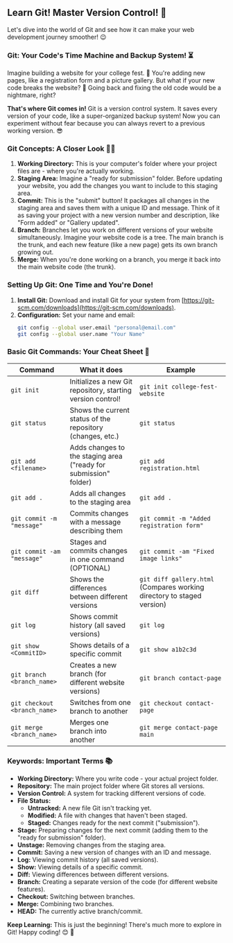## Learn Git! Master Version Control! 💫

Let's dive into the world of Git and see how it can make your web development journey smoother! 😉

### Git: Your Code's Time Machine and Backup System! ⏳

Imagine building a website for your college fest. 🎉 You're adding new pages, like a registration form and a picture gallery. But what if your new code breaks the website? 🤯  Going back and fixing the old code would be a nightmare, right?

**That's where Git comes in!** Git is a version control system. It saves every version of your code, like a super-organized backup system! Now you can experiment without fear because you can always revert to a previous working version. 😎

### Git Concepts: A Closer Look 🕵️‍♀️

1. **Working Directory:** This is your computer's folder where your project files are - where you're actually working.
2. **Staging Area:** Imagine a "ready for submission" folder.  Before updating your website, you add the changes you want to include to this staging area.
3. **Commit:**  This is the "submit" button! It packages all changes in the staging area and saves them with a unique ID and message. Think of it as saving your project with a new version number and description, like "Form added" or "Gallery updated".
4. **Branch:** Branches let you work on different versions of your website simultaneously. Imagine your website code is a tree. The main branch is the trunk, and each new feature (like a new page) gets its own branch growing out.
5. **Merge:** When you're done working on a branch, you merge it back into the main website code (the trunk).

### Setting Up Git: One Time and You're Done! 

1. **Install Git:** Download and install Git for your system from [https://git-scm.com/downloads](https://git-scm.com/downloads).
2. **Configuration:**  Set your name and email:
   ```bash
   git config --global user.email "personal@email.com"
   git config --global user.name "Your Name"
   ```

### Basic Git Commands: Your Cheat Sheet 📝

| Command        |  What it does                                                  | Example                         |
|----------------|-------------------------------------------------------------------|----------------------------------|
| `git init`       |  Initializes a new Git repository, starting version control!     | `git init college-fest-website` |
| `git status`    |  Shows the current status of the repository (changes, etc.)       | `git status`                    |
| `git add <filename>` |  Adds changes to the staging area ("ready for submission" folder) | `git add registration.html`        |
| `git add .`     |  Adds all changes to the staging area                           | `git add .`                     |
| `git commit -m "message"` |   Commits changes with a message describing them           | `git commit -m "Added registration form"` |
| `git commit -am "message"` |  Stages and commits changes in one command (OPTIONAL)           | `git commit -am "Fixed image links"`     |
| `git diff`      |  Shows the differences between different versions                | `git diff gallery.html` (Compares working directory to staged version) |
| `git log`       |  Shows commit history (all saved versions)                       | `git log`                       |
| `git show <CommitID>` | Shows details of a specific commit                              | `git show a1b2c3d`             |
| `git branch <branch_name>` |   Creates a new branch (for different website versions)            | `git branch contact-page`      |
| `git checkout <branch_name>` |  Switches from one branch to another                                | `git checkout contact-page`   |
| `git merge <branch_name>`  |  Merges one branch into another                                     | `git merge contact-page main`  |


### Keywords: Important Terms 📚

* **Working Directory:** Where you write code - your actual project folder.
* **Repository:** The main project folder where Git stores all versions.
* **Version Control:** A system for tracking different versions of code.
* **File Status:**
   * **Untracked:** A new file Git isn't tracking yet.
    * **Modified:** A file with changes that haven't been staged.
    * **Staged:**  Changes ready for the next commit ("submission"). 
* **Stage:** Preparing changes for the next commit (adding them to the "ready for submission" folder).
* **Unstage:**  Removing changes from the staging area.
* **Commit:** Saving a new version of changes with an ID and message.
* **Log:**  Viewing commit history (all saved versions).
* **Show:** Viewing details of a specific commit.
* **Diff:**  Viewing differences between different versions.
* **Branch:** Creating a separate version of the code (for different website features).
* **Checkout:** Switching between branches.
* **Merge:** Combining two branches.
* **HEAD:** The currently active branch/commit.

**Keep Learning:** This is just the beginning! There's much more to explore in Git!  Happy coding! 😊 🚀 
